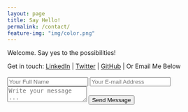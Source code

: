 ```yaml
---
layout: page
title: Say Hello!
permalink: /contact/
feature-img: "img/color.png"
---
```

<p id="btmpadding" class="gold">Welcome. Say yes to the possibilities!</p>

<div class="contacts cntrTxt">
  <span class="grey">Get in touch: </span>
  <a href="https://www.linkedin.com/in/tyrantdavis/">LinkedIn</a> <span class="contactPipes">|</span>
  <a href="https://www.twitter.com/tyrant_davis/">Twitter</a> <span class="contactPipes">|</span>
  <a  class="one" href="https://github.com/tyrantdavis">GitHub</a> |
  <span class="grey">  Or Email Me Below</span>
</div>
<br>
<form action="https://getsimpleform.com/messages?form_api_token=fe0494b3f6727a6047675242916e447" method="post">
  <!-- the redirect_to is optional, the form will redirect to the referrer on submission -->
  <input type='hidden' name='redirect_to' value='https://tyrantdavis.github.io/thank-you/' />
  <input type='text' name='name' placeholder='Your Full Name' />
  <input type='email' name='email' placeholder='Your E-mail Address' />
  <textarea name='message' placeholder='Write your message ...'></textarea>
  <input type='submit' value='Send Message' />
</form>
